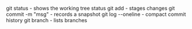 git status - shows the working tree status
git add <file> - stages changes
git commit -m "msg" - records a snapshot
git log --oneline - compact commit history
git branch - lists branches